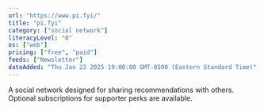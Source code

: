 ```yaml
---
url: "https://www.pi.fyi/"
title: "pi.fyi"
category: ["social network"]
literacyLevel: "0"
os: ["web"]
pricing: ["free", "paid"]
feeds: ["Newsletter"]
dateAdded: "Thu Jan 23 2025 19:00:00 GMT-0500 (Eastern Standard Time)"
---
```


A social network designed for sharing recommendations with others. Optional subscriptions for supporter perks are available.